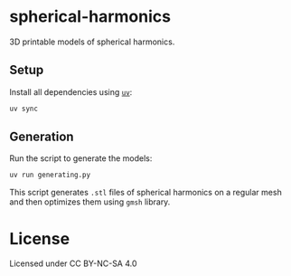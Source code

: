 # spherical-harmonics

3D printable models of spherical harmonics.

## Setup

Install all dependencies using [`uv`](https://github.com/astral-sh/uv):
```bash
uv sync
```

## Generation

Run the script to generate the models:
```bash
uv run generating.py
```
This script generates `.stl` files of spherical harmonics on a regular mesh and then optimizes them using `gmsh` library.

# License
Licensed under CC BY-NC-SA 4.0
